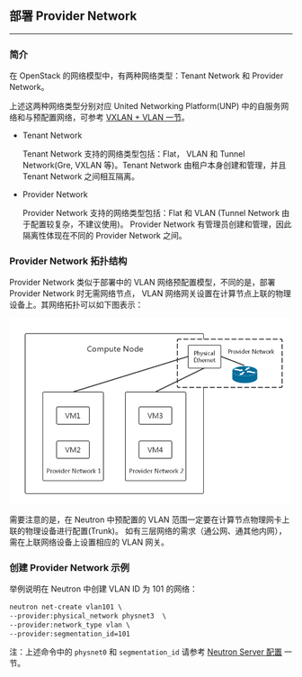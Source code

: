 ## 部署 Provider Network

----

### 简介

在 OpenStack 的网络模型中，有两种网络类型：Tenant Network 和 Provider Network。

上述这两种网络类型分别对应 United Networking Platform(UNP) 中的自服务网络和与预配置网络，可参考 [VXLAN + VLAN 一节](./vxlan_vlan.md)。

 - Tenant Network 

   Tenant Network 支持的网络类型包括：Flat， VLAN 和 Tunnel Network(Gre, VXLAN 等)。Tenant Network
由租户本身创建和管理，并且 Tenant Network 之间相互隔离。

 - Provider Network

   Provider Network 支持的网络类型包括：Flat 和 VLAN (Tunnel Network 由于配置较复杂，不建议使用)。
Provider Network 有管理员创建和管理，因此隔离性体现在不同的 Provider Network 之间。

### Provider Network 拓扑结构

  Provider Network 类似于部署中的 VLAN 网络预配置模型，不同的是，部署 Provider Network 时无需网络节点，
VLAN 网络网关设置在计算节点上联的物理设备上。其网络拓扑可以如下图表示：

![Provider Network][1]

[1]: ../../images/deployment/provider_network.png

需要注意的是，在 Neutron 中预配置的 VLAN 范围一定要在计算节点物理网卡上联的物理设备进行配置(Trunk)。
如有三层网络的需求（通公网、通其他内网），需在上联网络设备上设置相应的 VLAN 网关。

### 创建 Provider Network 示例
 
 举例说明在 Neutron 中创建 VLAN ID 为 101 的网络：

```
neutron net-create vlan101 \
--provider:physical_network physnet3  \
--provider:network_type vlan \
--provider:segmentation_id=101
```

注：上述命令中的 `physnet0` 和 `segmentation_id` 请参考 [Neutron Server 配置](./neutron_conf/neutron_server.md) 一节。
